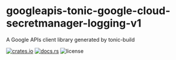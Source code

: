 # googleapis-tonic-google-cloud-secretmanager-logging-v1

A Google APIs client library generated by tonic-build

[![crates.io](https://img.shields.io/crates/v/googleapis-tonic-google-cloud-secretmanager-logging-v1)](https://crates.io/crates/googleapis-tonic-google-cloud-secretmanager-logging-v1)
[![docs.rs](https://img.shields.io/docsrs/googleapis-tonic-google-cloud-secretmanager-logging-v1)](https://docs.rs/googleapis-tonic-google-cloud-secretmanager-logging-v1)
![license](https://img.shields.io/crates/l/googleapis-tonic-google-cloud-secretmanager-logging-v1)
